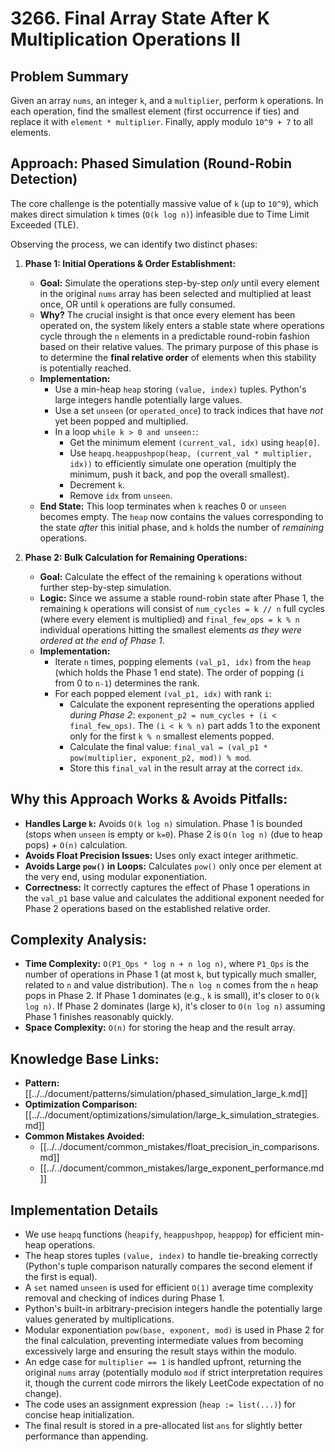 # 3266. Final Array State After K Multiplication Operations II

## Problem Summary

Given an array `nums`, an integer `k`, and a `multiplier`, perform `k` operations. In each operation, find the smallest element (first occurrence if ties) and replace it with `element * multiplier`. Finally, apply modulo `10^9 + 7` to all elements.

## Approach: Phased Simulation (Round-Robin Detection)

The core challenge is the potentially massive value of `k` (up to `10^9`), which makes direct simulation `k` times (`O(k log n)`) infeasible due to Time Limit Exceeded (TLE).

Observing the process, we can identify two distinct phases:

1.  **Phase 1: Initial Operations & Order Establishment:**
    *   **Goal:** Simulate the operations step-by-step *only* until every element in the original `nums` array has been selected and multiplied at least once, OR until `k` operations are fully consumed.
    *   **Why?** The crucial insight is that once every element has been operated on, the system likely enters a stable state where operations cycle through the `n` elements in a predictable round-robin fashion based on their relative values.
The primary purpose of this phase is to determine the **final relative order** of elements when this stability is potentially reached.
    *   **Implementation:**
        *   Use a min-heap `heap` storing `(value, index)` tuples. Python's large integers handle potentially large values.
        *   Use a set `unseen` (or `operated_once`) to track indices that have *not* yet been popped and multiplied.
        *   In a loop `while k > 0 and unseen:`:
            *   Get the minimum element `(current_val, idx)` using `heap[0]`.
            *   Use `heapq.heappushpop(heap, (current_val * multiplier, idx))` to efficiently simulate one operation (multiply the minimum, push it back, and pop the overall smallest).
            *   Decrement `k`.
            *   Remove `idx` from `unseen`.
    *   **End State:** This loop terminates when `k` reaches 0 or `unseen` becomes empty. The `heap` now contains the values corresponding to the state *after* this initial phase, and `k` holds the number of *remaining* operations.

2.  **Phase 2: Bulk Calculation for Remaining Operations:**
    *   **Goal:** Calculate the effect of the remaining `k` operations without further step-by-step simulation.
    *   **Logic:** Since we assume a stable round-robin state after Phase 1, the remaining `k` operations will consist of `num_cycles = k // n` full cycles (where every element is multiplied) and `final_few_ops = k % n` individual operations hitting the smallest elements *as they were ordered at the end of Phase 1*.
    *   **Implementation:**
        *   Iterate `n` times, popping elements `(val_p1, idx)` from the `heap` (which holds the Phase 1 end state). The order of popping (`i` from 0 to `n-1`) determines the rank.
        *   For each popped element `(val_p1, idx)` with rank `i`:
            *   Calculate the exponent representing the operations applied *during Phase 2*: `exponent_p2 = num_cycles + (i < final_few_ops)`.
The `(i < k % n)` part adds 1 to the exponent only for the first `k % n` smallest elements popped.
            *   Calculate the final value: `final_val = (val_p1 * pow(multiplier, exponent_p2, mod)) % mod`.
            *   Store this `final_val` in the result array at the correct `idx`.

## Why this Approach Works & Avoids Pitfalls:

*   **Handles Large `k`:** Avoids `O(k log n)` simulation. Phase 1 is bounded (stops when `unseen` is empty or `k=0`). Phase 2 is `O(n log n)` (due to heap pops) + `O(n)` calculation.
*   **Avoids Float Precision Issues:** Uses only exact integer arithmetic.
*   **Avoids Large `pow()` in Loops:** Calculates `pow()` only once per element at the very end, using modular exponentiation.
*   **Correctness:** It correctly captures the effect of Phase 1 operations in the `val_p1` base value and calculates the additional exponent needed for Phase 2 operations based on the established relative order.

## Complexity Analysis:

*   **Time Complexity:** `O(P1_Ops * log n + n log n)`, where `P1_Ops` is the number of operations in Phase 1 (at most `k`, but typically much smaller, related to `n` and value distribution). The `n log n` comes from the `n` heap pops in Phase 2. If Phase 1 dominates (e.g., `k` is small), it's closer to `O(k log n)`. If Phase 2 dominates (large `k`), it's closer to `O(n log n)` assuming Phase 1 finishes reasonably quickly.
*   **Space Complexity:** `O(n)` for storing the heap and the result array.

## Knowledge Base Links:

*   **Pattern:** [[../../document/patterns/simulation/phased_simulation_large_k.md]]
*   **Optimization Comparison:** [[../../document/optimizations/simulation/large_k_simulation_strategies.md]]
*   **Common Mistakes Avoided:**
    *   [[../../document/common_mistakes/float_precision_in_comparisons.md]]
    *   [[../../document/common_mistakes/large_exponent_performance.md]]

## Implementation Details

*   We use `heapq` functions (`heapify`, `heappushpop`, `heappop`) for efficient min-heap operations.
*   The heap stores tuples `(value, index)` to handle tie-breaking correctly (Python's tuple comparison naturally compares the second element if the first is equal).
*   A `set` named `unseen` is used for efficient `O(1)` average time complexity removal and checking of indices during Phase 1.
*   Python's built-in arbitrary-precision integers handle the potentially large values generated by multiplications.
*   Modular exponentiation `pow(base, exponent, mod)` is used in Phase 2 for the final calculation, preventing intermediate values from becoming excessively large and ensuring the result stays within the modulo.
*   An edge case for `multiplier == 1` is handled upfront, returning the original `nums` array (potentially modulo `mod` if strict interpretation requires it, though the current code mirrors the likely LeetCode expectation of no change).
*   The code uses an assignment expression (`heap := list(...)`) for concise heap initialization.
*   The final result is stored in a pre-allocated list `ans` for slightly better performance than appending.